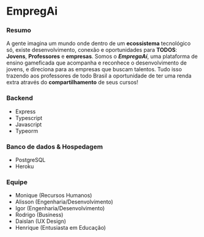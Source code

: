 # EmpregAi

### Resumo

A gente imagina um mundo onde dentro de um __ecossistema__ tecnológico só, existe 
desenvolvimento, conexão e oportunidades para __TODOS__: __Jovens__, __Professores__
e __empresas__. Somos o *__EmpregaAí__*, uma plataforma de ensino gameficada que 
acompanha e reconhece o desenvolvimento de jovens, e direciona para as empresas 
que buscam talentos. Tudo isso trazendo aos professores de todo Brasil a 
oportunidade de ter uma renda extra através do __compartilhamento__ de seus cursos!

### Backend

- Express
- Typescript
- Javascript
- Typeorm

### Banco de dados & Hospedagem 

- PostgreSQL
- Heroku

### Equipe

- Monique (Recursos Humanos)
- Alisson (Engenharia/Desenvolvimento)
- Igor (Engenharia/Desenvolvimento)
- Rodrigo (Business)
- Daislan (UX Design)
- Henrique (Entusiasta em Educação)